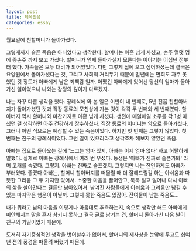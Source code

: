 ```yaml
---
layout: post
title: 제목없음
categories: essay
---
```


월요일에 친할머니가 돌아가셨다.

그렇게까지 슬픈 죽음은 아니었다고 생각한다. 할머니는 아흔 넘게 사셨고, 손주 열댓 명에 증손주 까지 보고 가셨다. 할머니가 언제 돌아가실지 모른다는 이야기는 이십년 전부터 했다. 가족들은 모두 대비가 되어있었다. 다만 그렇게 집에 오고 싶어하셨는데 결국은 요양원에서 돌아가셨다는 것, 그리고 사회적 거리두기 때문에 말년에는 면회도 자주 못했던 것 정도가 아빠에게 남은 죄책감 일까. 어쨌건 아빠에게 있어선 당신의 엄마가 돌아가신 일이었으니 나와는 감정의 깊이가 다르겠지.

나는 자꾸 다른 생각을 했다. 장례식에 와 본 일은 이번이 네 번째로, 5년 전쯤 친할아버지가 돌아가셨던 것과 직장 동료의 모친상에 가본 것이 각각 두 번째와 세 번째였다. 할아버지 역시 할머니와 마찬가지로 아흔 넘게 사셨다. 생전에 매일매일 소주를 각 1병 따셨던 걸 생각하면 아주 건강하게 장수하셨다. 직장 동료의 어머니는 암으로 돌아가셨다. 그러니 어떤 식으로든 예상할 수 있는 죽음이었다. 하지만 첫 번째는 그렇지 않았다. 첫 번째는 친구의 장례식이었다. 그런 일이 있으리라고 생각조차 해보지 않았던 죽음. 

아빠는 집으로 돌아오는 길에 '느그는 엄마 있지, 아빠는 이제 엄마 없다' 하고 허탈하게 말했다. 실제로 아빠는 장례식에서 여러 번 우셨다. 동생은 '아빠가 진짜로 슬픈가봐' 라며 고개를 숙였다. 그렇지. 아빠는 진짜로 슬프겠지. 그렇지만 나는 잔인하게도 아빠가 부러웠다. 좋겠다 아빠는, 할머니 할아버지를 떠올릴 때 더 잘해드릴걸 하는 아쉬움과 따뜻한 그리움 그 두 가지만 있어서. 소중한 마음을 끌어안고, 툭툭 털고 일어나 다시 아빠의 삶을 살아간다는 결론만 남아있어서. 남겨진 사람들에게 아쉬움과 그리움만 남길 수 있는 마지막은 행운이 아닐까. 그렇지 못한 죽음도 있잖아. 잔여물이 남는 죽음도...

내가 뭐라고 남의 마음을 이렇게나 마음대로 추측하는지, 속으로 생각만 해도 아빠에게 미안해지는 말을 혼자 삼키지 못하고 결국 글로 남기는 건, 할머니 돌아가신 다음 날이 친구의 기일이었기 때문에.

도저히 자기중심적인 생각을 벗어날수가 없어서, 할머니의 제사상을 눈앞에 두고도 십여년 전의 풍경을 떠올려 버렸기 때문에.